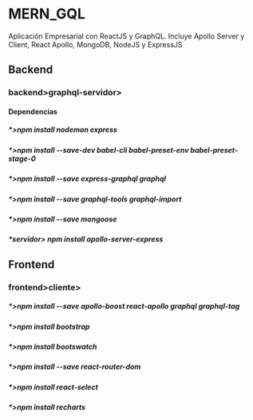 # MERN_GQL
Aplicación Empresarial con ReactJS y GraphQL. Incluye Apollo Server y Client, React Apollo, MongoDB, NodeJS y ExpressJS

## Backend
### backend>graphql-servidor>

#### Dependencias
##### *>npm install nodemon express
##### *>npm install --save-dev babel-cli babel-preset-env babel-preset-stage-0
##### *>npm install --save express-graphql graphql
##### *>npm install --save graphql-tools graphql-import
##### *>npm install --save mongoose
##### *servidor> npm install apollo-server-express

## Frontend
### frontend>cliente>
##### *>npm install --save apollo-boost react-apollo graphql graphql-tag
##### *>npm install bootstrap
##### *>npm install bootswatch
##### *>npm install --save react-router-dom
##### *>npm install react-select
##### *>npm install recharts